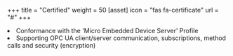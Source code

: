 +++
title = "Certified"
weight = 50
[asset]
  icon = "fas fa-certificate"
  url = "#"
+++

<p>
<li class="text-left"> Conformance with the 'Micro Embedded Device Server' Profile </li>
<li class="text-left"> Supporting OPC UA client/server communication, subscriptions, method calls and security (encryption) </li>
</p>


